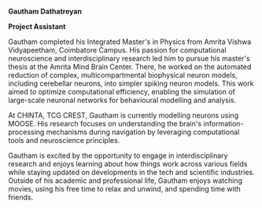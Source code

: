 **Gautham Dathatreyan**

**Project Assistant**

Gautham completed his Integrated Master's in Physics from Amrita Vishwa Vidyapeetham, Coimbatore Campus. His passion for computational neuroscience and interdisciplinary research led him to pursue his master's thesis at the Amrita Mind Brain Center. There, he worked on the automated reduction of complex, multicompartmental biophysical neuron models, including cerebellar neurons, into simpler spiking neuron models. This work aimed to optimize computational efficiency, enabling the simulation of large-scale neuronal networks for behavioural modelling and analysis.


At CHINTA, TCG CREST, Gautham is currently modelling neurons using MOOSE. His research focuses on understanding the brain's information-processing mechanisms during navigation by leveraging computational tools and neuroscience principles.


Gautham is excited by the opportunity to engage in interdisciplinary research and enjoys learning about how things work across various fields while staying updated on developments in the tech and scientific industries. Outside of his academic and professional life, Gautham enjoys watching movies, using his free time to relax and unwind, and spending time with friends.
